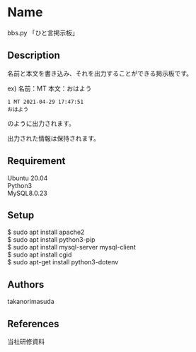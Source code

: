 # Name
bbs.py
「ひと言掲示板」

## Description
名前と本文を書き込み、それを出力することができる掲示板です。

ex) 名前：MT
    本文：おはよう
    
    1 MT 2021-04-29 17:47:51
    おはよう
    
のように出力されます。
 
出力された情報は保持されます。 

## Requirement
Ubuntu 20.04  
Python3  
MySQL8.0.23  

## Setup
$ sudo apt install apache2  
$ sudo apt install python3-pip  
$ sudo apt install mysql-server mysql-client  
$ sudo apt install cgid  
$ sudo apt-get install python3-dotenv  

## Authors
takanorimasuda

## References
当社研修資料
